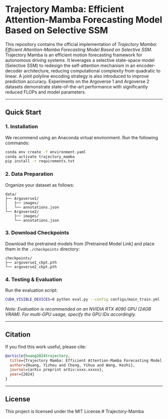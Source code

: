 # Trajectory Mamba: Efficient Attention-Mamba Forecasting Model Based on Selective SSM

This repository contains the official implementation of *Trajectory Mamba: Efficient Attention-Mamba Forecasting Model Based on Selective SSM*. Trajectory Mamba is an efficient motion forecasting framework for autonomous driving systems. It leverages a selective state-space model (Selective SSM) to redesign the self-attention mechanism in an encoder-decoder architecture, reducing computational complexity from quadratic to linear. A joint polyline encoding strategy is also introduced to improve prediction accuracy. Experiments on the Argoverse 1 and Argoverse 2 datasets demonstrate state-of-the-art performance with significantly reduced FLOPs and model parameters.

---

## Quick Start

### 1. Installation

We recommend using an Anaconda virtual environment. Run the following commands:

```bash
conda env create -f environment.yaml
conda activate trajectory_mamba
pip install -r requirements.txt
```

### 2. Data Preparation

Organize your dataset as follows:

```
data/
├── Argoverse1/
│   ├── images/
│   └── annotations.json
└── Argoverse2/
    ├── images/
    └── annotations.json
```

### 3. Download Checkpoints

Download the pretrained models from [Pretrained Model Link] and place them in the `./checkpoints` directory:

```
checkpoints/
├── argoverse1_ckpt.pth
└── argoverse2_ckpt.pth
```

### 4. Testing & Evaluation

Run the evaluation script:

```bash
CUDA_VISIBLE_DEVICES=0 python eval.py --config configs/main_train.yml --exp_id "main_train" --distributed
```

*Note: Evaluation is recommended on an NVIDIA RTX 4090 GPU (24GB VRAM). For multi-GPU usage, specify the GPU IDs accordingly.*

---

## Citation

If you find this work useful, please cite:

```bibtex
@article{huang2024trajectory,
  title={Trajectory Mamba: Efficient Attention-Mamba Forecasting Model Based on Selective SSM},
  author={Huang, Yizhou and Cheng, Yihua and Wang, Kezhi},
  journal={arXiv preprint arXiv:xxxx.xxxxx},
  year={2024}
}
```

---

## License

This project is licensed under the MIT License.# Trajectory-Mamba
